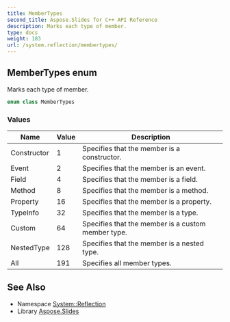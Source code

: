 ```yaml
---
title: MemberTypes
second_title: Aspose.Slides for C++ API Reference
description: Marks each type of member.
type: docs
weight: 183
url: /system.reflection/membertypes/
---
```

## MemberTypes enum


Marks each type of member.

```cpp
enum class MemberTypes
```

### Values

| Name | Value | Description |
| --- | --- | --- |
| Constructor | 1 | Specifies that the member is a constructor. |
| Event | 2 | Specifies that the member is an event. |
| Field | 4 | Specifies that the member is a field. |
| Method | 8 | Specifies that the member is a method. |
| Property | 16 | Specifies that the member is a property. |
| TypeInfo | 32 | Specifies that the member is a type. |
| Custom | 64 | Specifies that the member is a custom member type. |
| NestedType | 128 | Specifies that the member is a nested type. |
| All | 191 | Specifies all member types. |

## See Also

* Namespace [System::Reflection](../)
* Library [Aspose.Slides](../../)
